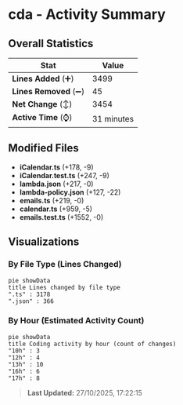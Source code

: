 # cda - Activity Summary 

## Overall Statistics

| Stat                   | Value                                                             |
| ---------------------- | ----------------------------------------------------------------- |
| **Lines Added** (➕)   | 3499                                          |
| **Lines Removed** (➖) | 45                                        |
| **Net Change** (↕)    | 3454                |
| **Active Time** (⌚)   | 31 minutes |


## Modified Files
- **iCalendar.ts** (+178, -9)
- **iCalendar.test.ts** (+247, -9)
- **lambda.json** (+217, -0)
- **lambda-policy.json** (+127, -22)
- **emails.ts** (+219, -0)
- **calendar.ts** (+959, -5)
- **emails.test.ts** (+1552, -0)

## Visualizations

### By File Type (Lines Changed)

```mermaid
pie showData
title Lines changed by file type
".ts" : 3178
".json" : 366
```

### By Hour (Estimated Activity Count)

```mermaid
pie showData
title Coding activity by hour (count of changes)
"10h" : 3
"12h" : 4
"13h" : 10
"16h" : 6
"17h" : 8
```


> **Last Updated:** 27/10/2025, 17:22:15